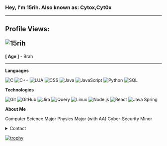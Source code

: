 ### Hey, I'm 15rih. Also known as: Cytox,Cyt0x

------------------------------------------------------------------------------------------

## Profile Views: <p align="left"> <img src="https://komarev.com/ghpvc/?username=15rih&label=Profile%20views&color=0e75b6&style=flat" alt="15rih" /> </p>

**[ Age ]** - Brah

------------------------------------------------------------------------------------------

**Languages**

![C](https://img.shields.io/badge/-C-000000?style=flat&logo=C)
![C++](https://img.shields.io/badge/-C++-000000?style=flat&logo=C%2B%2B&logoColor=00599C)
![LUA](https://img.shields.io/badge/-Lua-000000?style=flat&logo=L%2B%2B&logoColor=00599C)
![CSS](https://img.shields.io/badge/-CSS-000000?style=flat&logo=CSS)
![Java](https://img.shields.io/badge/-Java-000000?style=flat&logo=Java&logoColor=007396)
![JavaScript](https://img.shields.io/badge/-JavaScript-000000?style=flat&logo=javascript)
![Python](https://img.shields.io/badge/-Python-000000?style=flat&logo=python)
![SQL](https://img.shields.io/badge/-SQL-000000?style=flat&logo=MySQL)

**Technologies**

![Git](https://img.shields.io/badge/-Git-000000?style=flat&logo=git&logoColor=F05032)
![GitHub](https://img.shields.io/badge/-GitHub-000000?style=flat&logo=github&logoColor=FFFFFF)
![Jira](https://img.shields.io/badge/-Jira-000000?style=flat&logo=jira-software&logoColor=white&logoColor=0052CC)
![jQuery](https://img.shields.io/badge/-jQuery-000000?style=flat&logo=jQuery&logoColor=0769AD)
![Linux](https://img.shields.io/badge/-Linux-000000?style=flat&logo=linux&logoColor=FCC624)
![Node.js](https://img.shields.io/badge/-Node.js-000000?style=flat&logo=node.js&logoColor=339933)
![React](https://img.shields.io/badge/-React-000000?style=flat&logo=React&logoColor=61DAFB)
![Java Spring](https://img.shields.io/badge/-Spring-000000?style=flat&logo=spring&logoColor=6DB33F)

**About Me** 

Computer Science Major
Physics Major (with AA)
Cyber-Security Minor

<details>
      <summary>Contact</summary>
  <p align=center>
    <a href="https://twitter.com/Rih_Family">Twitter</a>
</details>

[![trophy](https://github-profile-trophy.vercel.app/?username=15rih)](https://github.com/ryo-ma/github-profile-trophy)
